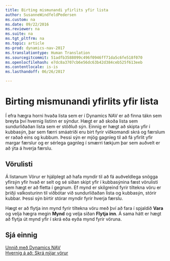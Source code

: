 ```yaml
---
title: Birting mismunandi yfirlits yfir lista
author: SusanneWindfeldPedersen
ms.custom: na
ms.date: 09/22/2016
ms.reviewer: na
ms.suite: na
ms.tgt_pltfrm: na
ms.topic: article
ms-prod: dynamics-nav-2017
ms.translationtype: Human Translation
ms.sourcegitcommit: 51adfb3588099c496f0946ff71da5c6fe518f070
ms.openlocfilehash: e7dc8a3707cb6e56dc63b42d384ceb525f613eeb
ms.contentlocale: is-is
ms.lasthandoff: 06/26/2017

---
```


# <a name="displaying-lists-in-different-views"></a>Birting mismunandi yfirlits yfir lista
Í efra hægra horni hvaða lista sem er í Dynamics NAV er að finna tákn sem breyta því hvernig listinn er sýndur. Hægt er að skoða lista sem sundurliðaðan lista sem er stöðluð sýn. Einnig er hægt að skipta yfir í kubbasýn, þar sem færri smáatriði eru birt fyrir viðkomandi skrá og færslum er raðað eins og kubbum. Þessi sýn er mjög gagnleg til að fá yfirlit yfir margar færslur og er sérlega gagnleg í smærri tækjum þar sem auðvelt er að ýta á hverja færslu.

## <a name="items-list"></a>Vörulisti
Á listanum Vörur er hjálplegt að hafa myndir til að fá auðveldlega snögga yfirsýn yfir hvað er selt og sé síðan skipt yfir í kubbasýnina fæst vörulisti sem hægt er að fletta í gegnum. Ef mynd er skilgreind fyrir tiltekna vöru er þriðji valkosturinn til viðbótar við sundurliðaðan lista og kubbasýn, stórir kubbar. Þessi sýn birtir stórar myndir fyrir hverja færslu.

Hægt er að flytja inn mynd fyrir tiltekna vöru með því að fara í spjaldið **Vara** og velja hægra megin **Mynd** og velja síðan **Flytja inn**. Á sama hátt er hægt að flytja út mynd yfir í skrá eða eyða mynd fyrir vöruna.  

## <a name="see-also"></a>Sjá einnig
[Unnið með Dynamics NAV](ui-work-product.md)  
[Hvernig á að: Skrá nýjar vörur](inventory-how-register-new-products.md)  

